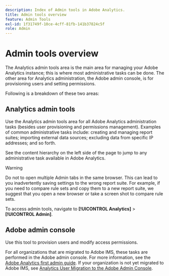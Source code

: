```yaml
---
description: Index of Admin tools in Adobe Analytics.
title: Admin tools overview
feature: Admin Tools
exl-id: 1f31749f-10ce-4cff-81fb-141b37824c5f
role: Admin
---
```

# Admin tools overview

The Analytics admin tools area is the main area for managing your Adobe Analytics instance; this is where most administrative tasks can be done. The other area for Analytics administration, the Adobe admin console, is for provisioning users and setting permissions.

Following is a breakdown of these two areas: 

## Analytics admin tools

Use the Analytics admin tools area for all Adobe Analytics administration tasks (besides user provisioning and permissions management). Examples of common administrative tasks include: creating and managing report suites; importing external data sources; excluding data from specific IP addresses; and so forth.

See the content hierarchy on the left side of the page to jump to any administrative task available in Adobe Analytics.

>[!WARNING]
>
>Do not to open multiple Admin tabs in the same browser. This can lead to you inadvertently saving settings to the wrong report suite. For example, if you need to compare rule sets and copy them to a new report suite, we suggest that you open a new browser or take a screen shot to compare rule sets.

To access admin tools, navigate to **[!UICONTROL Analytics]** > **[!UICONTROL Admin]**.

## Adobe admin console

Use this tool to provision users and modify access permissions.

For all organizations that are migrated to Adobe IMS, these tasks are performed in the Adobe admin console. For more information, see the [Adobe Analytics first admin guide](/help/admin/admin-console/first-admin-guide.md). If your organization is not yet migrated to Adobe IMS, see [Analytics User Migration to the Adobe Admin Console](/help/admin/tools/user-management2/user-migration/c-migration-tool.md).



